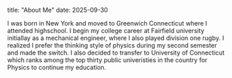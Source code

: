 title: "About Me"
date: 2025-09-30

I was born in New York and moved to Greenwich Connecticut where I attended highschool. I begin my college career at Fairfield university initiallay as a mechanical engineer, where I also played division one rugby. I realized I prefer the thinking style of physics during my second semester and made the switch. I also decided to transfer to University of Connecticut which ranks among the top thirty public univeristies in the country for Physics to continue my education. 
